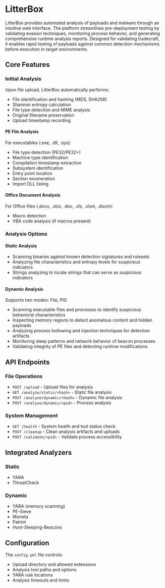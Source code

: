 # LitterBox

LitterBox provides automated analysis of payloads and malware through an intuitive web interface. The platform streamlines pre-deployment testing by validating evasion techniques, monitoring process behavior, and generating comprehensive runtime analysis reports. Designed for validating tradecraft, it enables rapid testing of payloads against common detection mechanisms before execution in target environments.

## Core Features

### Initial Analysis
Upon file upload, LitterBox automatically performs:
- File identification and hashing (MD5, SHA256)
- Shannon entropy calculation
- File type detection and MIME analysis
- Original filename preservation
- Upload timestamp recording

#### PE File Analysis
For executables (.exe, .dll, .sys):
- File type detection (PE32/PE32+)
- Machine type identification
- Compilation timestamp extraction
- Subsystem identification
- Entry point location
- Section enumeration
- Import DLL listing

#### Office Document Analysis
For Office files (.docx, .xlsx, .doc, .xls, .xlsm, .docm):
- Macro detection
- VBA code analysis (if macros present)

### Analysis Options

#### Static Analysis
- Scanning binaries against known detection signatures and rulesets
- Analyzing file characteristics and entropy levels for suspicious indicators
- Strings analyzing to locate strings that can serve as suspicious indicators

#### Dynamic Analysis
Supports two modes: File, PID 
- Scanning executable files and processes to identify suspicious behavioral characteristics  
- Inspecting memory regions to detect anomalous content and hidden payloads
- Analyzing process hollowing and injection techniques for detection artifacts 
- Monitoring sleep patterns and network behavior of beacon processes
- Validating integrity of PE files and detecting runtime modifications

## API Endpoints

### File Operations
- `POST /upload` - Upload files for analysis
- `GET /analyze/static/<hash>` - Static file analysis
- `POST /analyze/dynamic/<hash>` - Dynamic file analysis
- `POST /analyze/dynamic/<pid>` - Process analysis

### System Management
- `GET /health` - System health and tool status check
- `POST /cleanup` - Clean analysis artifacts and uploads
- `POST /validate/<pid>` - Validate process accessibility


## Integrated Analyzers
### Static
- YARA
- ThreatCheck

### Dynamic
- YARA (memory scanning)
- PE-Sieve
- Moneta
- Patriot
- Hunt-Sleeping-Beacons

## Configuration

The `config.yml` file controls:
- Upload directory and allowed extensions
- Analysis tool paths and options
- YARA rule locations
- Analysis timeouts and limits
